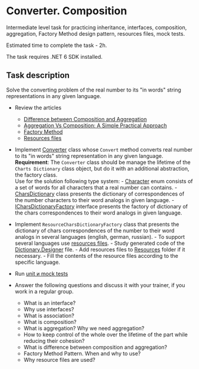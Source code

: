 # Converter. Composition

Intermediate level task for practicing inheritance, interfaces, composition, aggregation, Factory Method design pattern, resources files, mock tests.

Estimated time to complete the task - 2h.

The task requires .NET 6 SDK installed.

## Task description

Solve the converting problem of the real number to its "in words" string representations in any given language. 

- Review the articles
    - [Difference between Composition and Aggregation](https://www.c-sharpcorner.com/article/difference-between-composition-and-aggregation/)
    - [Aggregation Vs Composition: A Simple Practical Approach](https://www.c-sharpcorner.com/UploadFile/97fc7a/aggregation-vs-composition-a-simple-practical-approach/)
    - [Factory Method](https://refactoring.guru/design-patterns/factory-method)
    - [Resources files](https://docs.microsoft.com/en-us/dotnet/core/extensions/work-with-resx-files-programmatically)

- Implement [Converter](ConverterDictionaryComposition/Converter.cs) class whose `Convert` method converts real number to its "in words" string representation in any given language.     
        **Requirement**: The `Converter` class should be manage the lifetime of the `Charts Dictionary` class object, but do it with an additional abstraction, the factory class.   
        Use for the solution following type system:
        - [Сharacter](ConverterDictionaryComposition/Сharacter.cs) enum consists of a set of words for all characters that a real number can contains.
        - [CharsDictionary](ConverterDictionaryComposition/CharsDictionary.cs) class presents the dictionary of correspondences of the number characters to their word analogs in given language. 
        - [ICharsDictionaryFactory](ConverterDictionaryComposition/ICharsDictionaryFactory.cs) interface presents the factory of dictionary of the chars correspondences to their word analogs in given language.
    
- Implement `ResourceCharsDictionaryFactory` class that presents the dictionary of chars correspondences of the number to their word analogs in several languages (english, german, russian). 
        - To support several languages use [resources files](https://docs.microsoft.com/en-us/dotnet/core/extensions/work-with-resx-files-programmatically).
        - Study generated code of the [Dictionary.Designer](ResourcesDictionaryFactory/Resources/Dictionary.Designer.cs) file.
        - Add resources files to [Resources](ResourcesDictionaryFactory/Resources) folder if it necessary.
        - Fill the contents of the resource files according to the specific language.

- Run [unit и mock tests](ConverterComposition.Tests/TransformerDictionaryComposition/ConverterCompositionTests.cs)

- Answer the following questions and discuss it with your trainer, if you work in a regular group.  
    - What is an interface?
    - Why use interfaces?
    - What is association?
    - What is composition? 
    - What is aggregation? Why we need aggregation?
    - How to keep control of the whole over the lifetime of the part while reducing their cohesion?
    - What is difference between composition and aggregation?
    - Factory Method Pattern. When and why to use?
    - Why resource files are used?
